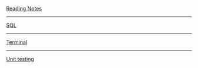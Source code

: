 [Reading Notes](ReadingNotes.md)

---

[SQL](SQL.md)

---

[Terminal](Terminal.md)

---

[Unit testing](UnitTest.md)





    


    

